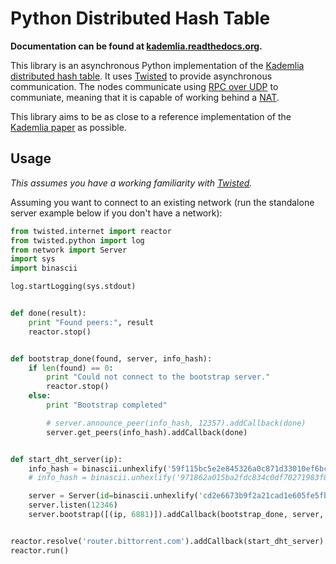 # Python Distributed Hash Table

**Documentation can be found at [kademlia.readthedocs.org](http://kademlia.readthedocs.org/).**

This library is an asynchronous Python implementation of the [Kademlia distributed hash table](http://en.wikipedia.org/wiki/Kademlia).  It uses [Twisted](https://twistedmatrix.com) to provide asynchronous communication.  The nodes communicate using [RPC over UDP](https://github.com/bmuller/rpcudp) to communiate, meaning that it is capable of working behind a [NAT](http://en.wikipedia.org/wiki/NAT).

This library aims to be as close to a reference implementation of the [Kademlia paper](http://pdos.csail.mit.edu/~petar/papers/maymounkov-kademlia-lncs.pdf) as possible.


## Usage
*This assumes you have a working familiarity with [Twisted](https://twistedmatrix.com).*

Assuming you want to connect to an existing network (run the standalone server example below if you don't have a network):

```python
from twisted.internet import reactor
from twisted.python import log
from network import Server
import sys
import binascii

log.startLogging(sys.stdout)


def done(result):
    print "Found peers:", result
    reactor.stop()


def bootstrap_done(found, server, info_hash):
    if len(found) == 0:
        print "Could not connect to the bootstrap server."
        reactor.stop()
    else:
        print "Bootstrap completed"

        # server.announce_peer(info_hash, 12357).addCallback(done)
        server.get_peers(info_hash).addCallback(done)


def start_dht_server(ip):
    info_hash = binascii.unhexlify('59f115bc5e2e845326a0c871d33010ef6bc3349a')
    # info_hash = binascii.unhexlify('971862a015ba2fdc834c0df70271983f8a4badb0')

    server = Server(id=binascii.unhexlify('cd2e6673b9f2a21cad1e605fe5fb745b9f7a214d'))
    server.listen(12346)
    server.bootstrap([(ip, 6881)]).addCallback(bootstrap_done, server, info_hash)


reactor.resolve('router.bittorrent.com').addCallback(start_dht_server)
reactor.run()
```

